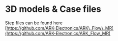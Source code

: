 # 3D models & Case files

Step files can be found here\
[https://github.com/ARK-Electronics/ARK\_Flow\_MR](https://github.com/ARK-Electronics/ARK_Flow_MR)
